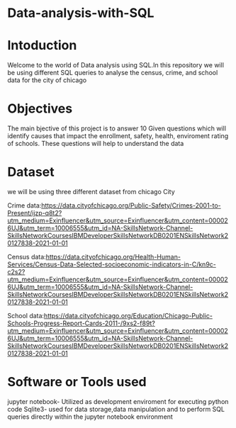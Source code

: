 # Data-analysis-with-SQL

# Intoduction
Welcome to the world of  Data analysis using SQL.In this repository we will be using different SQL queries to analyse the census, crime, and school data for the city of chicago

# Objectives
The main bjective of this project is to answer 10 Given questions which will identify causes that impact the enrollment, safety, health, enviroment rating of schools. These questions will help to understand the data

# Dataset
we will be using three different dataset from chicago City

Crime data:https://data.cityofchicago.org/Public-Safety/Crimes-2001-to-Present/ijzp-q8t2?utm_medium=Exinfluencer&utm_source=Exinfluencer&utm_content=000026UJ&utm_term=10006555&utm_id=NA-SkillsNetwork-Channel-SkillsNetworkCoursesIBMDeveloperSkillsNetworkDB0201ENSkillsNetwork20127838-2021-01-01


Census data:https://data.cityofchicago.org/Health-Human-Services/Census-Data-Selected-socioeconomic-indicators-in-C/kn9c-c2s2?utm_medium=Exinfluencer&utm_source=Exinfluencer&utm_content=000026UJ&utm_term=10006555&utm_id=NA-SkillsNetwork-Channel-SkillsNetworkCoursesIBMDeveloperSkillsNetworkDB0201ENSkillsNetwork20127838-2021-01-01


School data:https://data.cityofchicago.org/Education/Chicago-Public-Schools-Progress-Report-Cards-2011-/9xs2-f89t?utm_medium=Exinfluencer&utm_source=Exinfluencer&utm_content=000026UJ&utm_term=10006555&utm_id=NA-SkillsNetwork-Channel-SkillsNetworkCoursesIBMDeveloperSkillsNetworkDB0201ENSkillsNetwork20127838-2021-01-01

# Software or Tools used

jupyter notebook- Utilized as development enviroment for executing python code
Sqlite3- used for data storage,data manipulation and to perform SQL queries directly within the jupyter notebook environment

